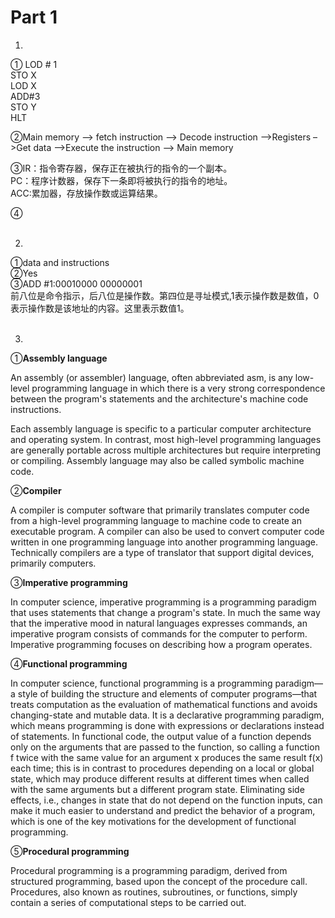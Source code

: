 # Part 1

1.
① LOD # 1  
    STO X   
    LOD X   
    ADD#3   
    STO Y   
    HLT  

②Main memory –> fetch instruction –> Decode instruction –>Registers –>Get data –>Execute the instruction –> Main memory

③IR：指令寄存器，保存正在被执行的指令的一个副本。  
PC：程序计数器，保存下一条即将被执行的指令的地址。  
ACC:累加器，存放操作数或运算结果。

④
<br><br>


2.
①data and instructions  
②Yes  
③ADD #1:00010000 00000001  
前八位是命令指示，后八位是操作数。第四位是寻址模式,1表示操作数是数值，0表示操作数是该地址的内容。这里表示数值1。
<br><br>

3.
①**Assembly language**  

An assembly (or assembler) language, often abbreviated asm, is any low-level programming language in which there is a very strong correspondence between the program's statements and the architecture's machine code instructions.

Each assembly language is specific to a particular computer architecture and operating system. In contrast, most high-level programming languages are generally portable across multiple architectures but require interpreting or compiling. Assembly language may also be called symbolic machine code.  

②**Compiler**  

A compiler is computer software that primarily translates computer code from a high-level programming language to machine code to create an executable program. A compiler can also be used to convert computer code written in one programming language into another programming language. Technically compilers are a type of translator that support digital devices, primarily computers.   

③**Imperative programming**  

In computer science, imperative programming is a programming paradigm that uses statements that change a program's state. In much the same way that the imperative mood in natural languages expresses commands, an imperative program consists of commands for the computer to perform. Imperative programming focuses on describing how a program operates.   

④**Functional programming**  

In computer science, functional programming is a programming paradigm—a style of building the structure and elements of computer programs—that treats computation as the evaluation of mathematical functions and avoids changing-state and mutable data. It is a declarative programming paradigm, which means programming is done with expressions or declarations instead of statements. In functional code, the output value of a function depends only on the arguments that are passed to the function, so calling a function f twice with the same value for an argument x produces the same result f(x) each time; this is in contrast to procedures depending on a local or global state, which may produce different results at different times when called with the same arguments but a different program state. Eliminating side effects, i.e., changes in state that do not depend on the function inputs, can make it much easier to understand and predict the behavior of a program, which is one of the key motivations for the development of functional programming.   

⑤**Procedural programming**  

Procedural programming is a programming paradigm, derived from structured programming, based upon the concept of the procedure call. Procedures, also known as routines, subroutines, or functions, simply contain a series of computational steps to be carried out. 
